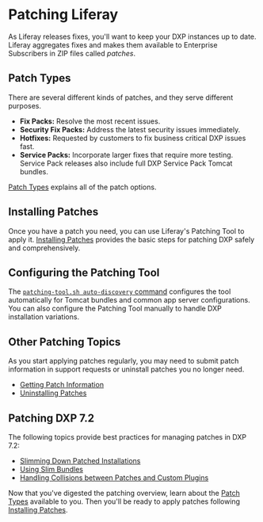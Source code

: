# Patching Liferay

As Liferay releases fixes, you'll want to keep your DXP instances up to date. Liferay aggregates fixes and makes them available to Enterprise Subscribers in ZIP files called _patches_.

## Patch Types

There are several different kinds of patches, and they serve different purposes.

-   **Fix Packs:** Resolve the most recent issues.
-   **Security Fix Packs:** Address the latest security issues immediately.
-   **Hotfixes:** Requested by customers to fix business critical DXP issues fast.
-   **Service Packs:** Incorporate larger fixes that require more testing. Service Pack releases also include full DXP Service Pack Tomcat bundles.

[Patch Types](./understanding-patch-types) explains all of the patch options.

## Installing Patches

Once you have a patch you need, you can use Liferay's Patching Tool to apply it. [Installing Patches](./installing-patches.md) provides the basic steps for patching DXP safely and comprehensively.

## Configuring the Patching Tool

The [`patching-tool.sh auto-discovery` command](./configuring-the-patching-tool.md) configures the tool automatically for Tomcat bundles and common app server configurations. You can also configure the Patching Tool manually to handle DXP installation variations.

## Other Patching Topics

As you start applying patches regularly, you may need to submit patch information in support requests or uninstall patches you no longer need.

-   [Getting Patch Information](./getting-patch-information.md)
-   [Uninstalling Patches](./uninstalling-patches.md)

## Patching DXP 7.2

The following topics provide best practices for managing patches in DXP 7.2:

-   [Slimming Down Patched Installations](./advanced-patching-for-dxp-7-2/slimming-down-patched-installations.md)
-   [Using Slim Bundles](./advanced-patching-for-dxp-7-2/using-slim-bundles.md)
-   [Handling Collisions between Patches and Custom Plugins](./advanced-patching-for-dxp-7-2/custom-code-and-patch-compatibility.md)

Now that you've digested the patching overview, learn about the [Patch Types](./understanding-patch-types.md) available to you. Then you'll be ready to apply patches following [Installing Patches](./installing-patches.md).
